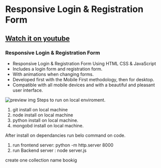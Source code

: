 # Responsive Login & Registration Form
## [Watch it on youtube](https://youtu.be/aHA50b0jLCo)
### Responsive Login & Registration Form

- Responsive Login & Registration Form Using HTML CSS & JavaScript
- Includes a login form and registration form.
- With animations when changing forms.
- Developed first with the Mobile First methodology, then for desktop.
- Compatible with all mobile devices and with a beautiful and pleasant user interface.


![preview img](/preview.png)
Steps to run on local enviroment.
1. git install on local machine
2. node install on local machine
3. python install on local machine.
4. mongobd install on local machine.

After install on dependancies run belo command on code.
1. run frontend server: python -m http.server 8000
2. run Backend server : node server.js

create one collection name bookig 

